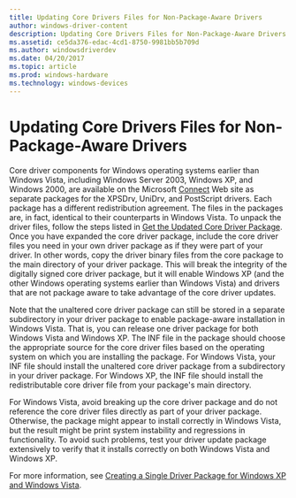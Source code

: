 ```yaml
---
title: Updating Core Drivers Files for Non-Package-Aware Drivers
author: windows-driver-content
description: Updating Core Drivers Files for Non-Package-Aware Drivers
ms.assetid: ce5da376-edac-4cd1-8750-9981bb5b709d
ms.author: windowsdriverdev
ms.date: 04/20/2017
ms.topic: article
ms.prod: windows-hardware
ms.technology: windows-devices
---
```


# Updating Core Drivers Files for Non-Package-Aware Drivers


Core driver components for Windows operating systems earlier than Windows Vista, including Windows Server 2003, Windows XP, and Windows 2000, are available on the Microsoft [Connect](http://go.microsoft.com/fwlink/p/?linkid=133880) Web site as separate packages for the XPSDrv, UniDrv, and PostScript drivers. Each package has a different redistribution agreement. The files in the packages are, in fact, identical to their counterparts in Windows Vista. To unpack the driver files, follow the steps listed in [Get the Updated Core Driver Package](getting-the-updated-core-driver-package.md). Once you have expanded the core driver package, include the core driver files you need in your own driver package as if they were part of your driver. In other words, copy the driver binary files from the core package to the main directory of your driver package. This will break the integrity of the digitally signed core driver package, but it will enable Windows XP (and the other Windows operating systems earlier than Windows Vista) and drivers that are not package aware to take advantage of the core driver updates.

Note that the unaltered core driver package can still be stored in a separate subdirectory in your driver package to enable package-aware installation in Windows Vista. That is, you can release one driver package for both Windows Vista and Windows XP. The INF file in the package should choose the appropriate source for the core driver files based on the operating system on which you are installing the package. For Windows Vista, your INF file should install the unaltered core driver package from a subdirectory in your driver package. For Windows XP, the INF file should install the redistributable core driver file from your package's main directory.

For Windows Vista, avoid breaking up the core driver package and do not reference the core driver files directly as part of your driver package. Otherwise, the package might appear to install correctly in Windows Vista, but the result might be print system instability and regressions in functionality. To avoid such problems, test your driver update package extensively to verify that it installs correctly on both Windows Vista and Windows XP.

For more information, see [Creating a Single Driver Package for Windows XP and Windows Vista](creating-a-single-driver-package-for-windows-xp-and-windows-vista.md).

 

 




